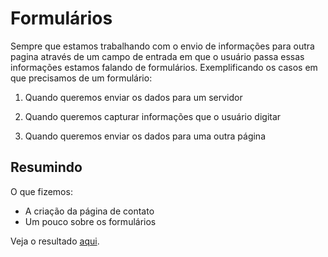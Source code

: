 # Formulários

Sempre que estamos trabalhando com o envio de informações para outra pagina através de um campo de entrada em que o usuário passa essas informações estamos falando de formulários.
Exemplificando os casos em que precisamos de um formulário:

1. Quando queremos enviar os dados para um servidor

2. Quando queremos capturar informações que o usuário digitar

3. Quando queremos enviar os dados para uma outra página

## Resumindo

O que fizemos:

- A criação da página de contato
- Um pouco sobre os formulários

Veja o resultado [aqui](/Cursos/Iniciante_Em_Programa%C3%A7%C3%A3o/02-Paginas_Web/HTML5eCSS3_Formularios_Tabelas/01-Pagina_De_Contatos/contatos.html).
